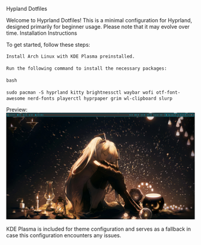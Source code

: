 Hypland Dotfiles

Welcome to Hyprland Dotfiles! This is a minimal configuration for Hyprland, designed primarily for beginner usage. Please note that it may evolve over time.
Installation Instructions

To get started, follow these steps:

    Install Arch Linux with KDE Plasma preinstalled.

    Run the following command to install the necessary packages:

    bash

    sudo pacman -S hyprland kitty brightnessctl waybar wofi otf-font-awesome nerd-fonts playerctl hyprpaper grim wl-clipboard slurp
Preview:
![Alt text](https://github.com/leader1gnite/Hypland-dotfiles/blob/main/Screenshots/image_2024-10-27_20-07-27.png)

KDE Plasma is included for theme configuration and serves as a fallback in case this configuration encounters any issues.
